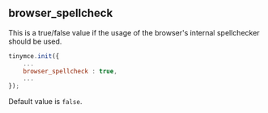 ## browser_spellcheck

This is a true/false value if the usage of the browser's internal spellchecker should be used.

```js
tinymce.init({
    ...
    browser_spellcheck : true,
    ...
});
```

Default value is `false`.
